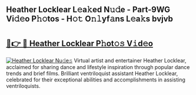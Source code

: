 ## Heather Locklear L𝚎a𝚔ed N𝚞𝚍e - Part-9WG Vi𝚍𝚎o P𝚑𝚘tos - H𝚘𝚝 O𝚗𝚕yf𝚊ns L𝚎a𝚔s bvjvb

# <h2><a href="http://kf1320.oniu.top/?m=Heather+Locklear">🔗👉 🔴 Heather Locklear P𝚑ot𝚘𝚜 V𝚒d𝚎o</a></h2>

[![Heather Locklear Nu𝚍e𝚜](https://i.imgur.com/0qMVB7G.gif)](http://kf1320.oniu.top/?m=Heather+Locklear)
Virtual artist and entertainer Heather Locklear, acclaimed for sharing dance and lifestyle inspiration through popular dance trends and brief films. Brilliant ventriloquist assistant Heather Locklear, celebrated for their exceptional abilities and accomplishments in assisting ventriloquists.  
